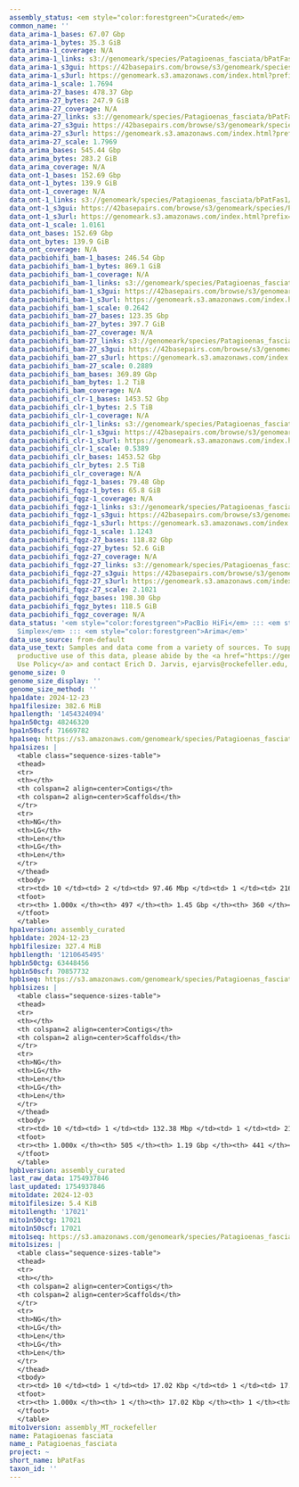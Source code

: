 ```yaml
---
assembly_status: <em style="color:forestgreen">Curated</em>
common_name: ''
data_arima-1_bases: 67.07 Gbp
data_arima-1_bytes: 35.3 GiB
data_arima-1_coverage: N/A
data_arima-1_links: s3://genomeark/species/Patagioenas_fasciata/bPatFas1/genomic_data/arima/<br>
data_arima-1_s3gui: https://42basepairs.com/browse/s3/genomeark/species/Patagioenas_fasciata/bPatFas1/genomic_data/arima/
data_arima-1_s3url: https://genomeark.s3.amazonaws.com/index.html?prefix=species/Patagioenas_fasciata/bPatFas1/genomic_data/arima/
data_arima-1_scale: 1.7694
data_arima-27_bases: 478.37 Gbp
data_arima-27_bytes: 247.9 GiB
data_arima-27_coverage: N/A
data_arima-27_links: s3://genomeark/species/Patagioenas_fasciata/bPatFas27/genomic_data/arima/<br>
data_arima-27_s3gui: https://42basepairs.com/browse/s3/genomeark/species/Patagioenas_fasciata/bPatFas27/genomic_data/arima/
data_arima-27_s3url: https://genomeark.s3.amazonaws.com/index.html?prefix=species/Patagioenas_fasciata/bPatFas27/genomic_data/arima/
data_arima-27_scale: 1.7969
data_arima_bases: 545.44 Gbp
data_arima_bytes: 283.2 GiB
data_arima_coverage: N/A
data_ont-1_bases: 152.69 Gbp
data_ont-1_bytes: 139.9 GiB
data_ont-1_coverage: N/A
data_ont-1_links: s3://genomeark/species/Patagioenas_fasciata/bPatFas1/genomic_data/ont/<br>
data_ont-1_s3gui: https://42basepairs.com/browse/s3/genomeark/species/Patagioenas_fasciata/bPatFas1/genomic_data/ont/
data_ont-1_s3url: https://genomeark.s3.amazonaws.com/index.html?prefix=species/Patagioenas_fasciata/bPatFas1/genomic_data/ont/
data_ont-1_scale: 1.0161
data_ont_bases: 152.69 Gbp
data_ont_bytes: 139.9 GiB
data_ont_coverage: N/A
data_pacbiohifi_bam-1_bases: 246.54 Gbp
data_pacbiohifi_bam-1_bytes: 869.1 GiB
data_pacbiohifi_bam-1_coverage: N/A
data_pacbiohifi_bam-1_links: s3://genomeark/species/Patagioenas_fasciata/bPatFas1/genomic_data/pacbio_hifi/<br>
data_pacbiohifi_bam-1_s3gui: https://42basepairs.com/browse/s3/genomeark/species/Patagioenas_fasciata/bPatFas1/genomic_data/pacbio_hifi/
data_pacbiohifi_bam-1_s3url: https://genomeark.s3.amazonaws.com/index.html?prefix=species/Patagioenas_fasciata/bPatFas1/genomic_data/pacbio_hifi/
data_pacbiohifi_bam-1_scale: 0.2642
data_pacbiohifi_bam-27_bases: 123.35 Gbp
data_pacbiohifi_bam-27_bytes: 397.7 GiB
data_pacbiohifi_bam-27_coverage: N/A
data_pacbiohifi_bam-27_links: s3://genomeark/species/Patagioenas_fasciata/bPatFas27/genomic_data/pacbio_hifi/<br>
data_pacbiohifi_bam-27_s3gui: https://42basepairs.com/browse/s3/genomeark/species/Patagioenas_fasciata/bPatFas27/genomic_data/pacbio_hifi/
data_pacbiohifi_bam-27_s3url: https://genomeark.s3.amazonaws.com/index.html?prefix=species/Patagioenas_fasciata/bPatFas27/genomic_data/pacbio_hifi/
data_pacbiohifi_bam-27_scale: 0.2889
data_pacbiohifi_bam_bases: 369.89 Gbp
data_pacbiohifi_bam_bytes: 1.2 TiB
data_pacbiohifi_bam_coverage: N/A
data_pacbiohifi_clr-1_bases: 1453.52 Gbp
data_pacbiohifi_clr-1_bytes: 2.5 TiB
data_pacbiohifi_clr-1_coverage: N/A
data_pacbiohifi_clr-1_links: s3://genomeark/species/Patagioenas_fasciata/bPatFas1/genomic_data/pacbio_hifi/<br>
data_pacbiohifi_clr-1_s3gui: https://42basepairs.com/browse/s3/genomeark/species/Patagioenas_fasciata/bPatFas1/genomic_data/pacbio_hifi/
data_pacbiohifi_clr-1_s3url: https://genomeark.s3.amazonaws.com/index.html?prefix=species/Patagioenas_fasciata/bPatFas1/genomic_data/pacbio_hifi/
data_pacbiohifi_clr-1_scale: 0.5389
data_pacbiohifi_clr_bases: 1453.52 Gbp
data_pacbiohifi_clr_bytes: 2.5 TiB
data_pacbiohifi_clr_coverage: N/A
data_pacbiohifi_fqgz-1_bases: 79.48 Gbp
data_pacbiohifi_fqgz-1_bytes: 65.8 GiB
data_pacbiohifi_fqgz-1_coverage: N/A
data_pacbiohifi_fqgz-1_links: s3://genomeark/species/Patagioenas_fasciata/bPatFas1/genomic_data/pacbio_hifi/<br>
data_pacbiohifi_fqgz-1_s3gui: https://42basepairs.com/browse/s3/genomeark/species/Patagioenas_fasciata/bPatFas1/genomic_data/pacbio_hifi/
data_pacbiohifi_fqgz-1_s3url: https://genomeark.s3.amazonaws.com/index.html?prefix=species/Patagioenas_fasciata/bPatFas1/genomic_data/pacbio_hifi/
data_pacbiohifi_fqgz-1_scale: 1.1243
data_pacbiohifi_fqgz-27_bases: 118.82 Gbp
data_pacbiohifi_fqgz-27_bytes: 52.6 GiB
data_pacbiohifi_fqgz-27_coverage: N/A
data_pacbiohifi_fqgz-27_links: s3://genomeark/species/Patagioenas_fasciata/bPatFas27/genomic_data/pacbio_hifi/<br>
data_pacbiohifi_fqgz-27_s3gui: https://42basepairs.com/browse/s3/genomeark/species/Patagioenas_fasciata/bPatFas27/genomic_data/pacbio_hifi/
data_pacbiohifi_fqgz-27_s3url: https://genomeark.s3.amazonaws.com/index.html?prefix=species/Patagioenas_fasciata/bPatFas27/genomic_data/pacbio_hifi/
data_pacbiohifi_fqgz-27_scale: 2.1021
data_pacbiohifi_fqgz_bases: 198.30 Gbp
data_pacbiohifi_fqgz_bytes: 118.5 GiB
data_pacbiohifi_fqgz_coverage: N/A
data_status: '<em style="color:forestgreen">PacBio HiFi</em> ::: <em style="color:forestgreen">ONT
  Simplex</em> ::: <em style="color:forestgreen">Arima</em>'
data_use_source: from-default
data_use_text: Samples and data come from a variety of sources. To support fair and
  productive use of this data, please abide by the <a href="https://genome10k.soe.ucsc.edu/data-use-policies/">Data
  Use Policy</a> and contact Erich D. Jarvis, ejarvis@rockefeller.edu, with any questions.
genome_size: 0
genome_size_display: ''
genome_size_method: ''
hpa1date: 2024-12-23
hpa1filesize: 382.6 MiB
hpa1length: '1454324094'
hpa1n50ctg: 48246320
hpa1n50scf: 71669782
hpa1seq: https://s3.amazonaws.com/genomeark/species/Patagioenas_fasciata/bPatFas1/assembly_curated/bPatFas1.hap1.cur.20241223.fasta.gz
hpa1sizes: |
  <table class="sequence-sizes-table">
  <thead>
  <tr>
  <th></th>
  <th colspan=2 align=center>Contigs</th>
  <th colspan=2 align=center>Scaffolds</th>
  </tr>
  <tr>
  <th>NG</th>
  <th>LG</th>
  <th>Len</th>
  <th>LG</th>
  <th>Len</th>
  </tr>
  </thead>
  <tbody>
  <tr><td> 10 </td><td> 2 </td><td> 97.46 Mbp </td><td> 1 </td><td> 216.01 Mbp </td></tr><tr><td> 20 </td><td> 3 </td><td> 81.54 Mbp </td><td> 2 </td><td> 170.07 Mbp </td></tr><tr><td> 30 </td><td> 5 </td><td> 66.77 Mbp </td><td> 3 </td><td> 126.43 Mbp </td></tr><tr><td> 40 </td><td> 7 </td><td> 61.78 Mbp </td><td> 4 </td><td> 85.90 Mbp </td></tr><tr style="background-color:#cccccc;"><td> 50 </td><td> 10 </td><td style="background-color:#88ff88;"> 48.25 Mbp </td><td> 6 </td><td style="background-color:#88ff88;"> 71.67 Mbp </td></tr><tr><td> 60 </td><td> 15 </td><td> 23.56 Mbp </td><td> 8 </td><td> 56.11 Mbp </td></tr><tr><td> 70 </td><td> 22 </td><td> 17.74 Mbp </td><td> 12 </td><td> 29.12 Mbp </td></tr><tr><td> 80 </td><td> 33 </td><td> 8.28 Mbp </td><td> 18 </td><td> 17.63 Mbp </td></tr><tr><td> 90 </td><td> 72 </td><td> 1.75 Mbp </td><td> 34 </td><td> 4.22 Mbp </td></tr><tr><td> 100 </td><td> 497 </td><td> 1  bp </td><td> 360 </td><td> 13.35 Kbp </td></tr></tbody>
  <tfoot>
  <tr><th> 1.000x </th><th> 497 </th><th> 1.45 Gbp </th><th> 360 </th><th> 1.45 Gbp </th></tr>
  </tfoot>
  </table>
hpa1version: assembly_curated
hpb1date: 2024-12-23
hpb1filesize: 327.4 MiB
hpb1length: '1210645495'
hpb1n50ctg: 63448456
hpb1n50scf: 70857732
hpb1seq: https://s3.amazonaws.com/genomeark/species/Patagioenas_fasciata/bPatFas1/assembly_curated/bPatFas1.hap2.cur.20241223.fasta.gz
hpb1sizes: |
  <table class="sequence-sizes-table">
  <thead>
  <tr>
  <th></th>
  <th colspan=2 align=center>Contigs</th>
  <th colspan=2 align=center>Scaffolds</th>
  </tr>
  <tr>
  <th>NG</th>
  <th>LG</th>
  <th>Len</th>
  <th>LG</th>
  <th>Len</th>
  </tr>
  </thead>
  <tbody>
  <tr><td> 10 </td><td> 1 </td><td> 132.38 Mbp </td><td> 1 </td><td> 215.62 Mbp </td></tr><tr><td> 20 </td><td> 3 </td><td> 101.02 Mbp </td><td> 2 </td><td> 166.69 Mbp </td></tr><tr><td> 30 </td><td> 4 </td><td> 80.86 Mbp </td><td> 2 </td><td> 166.69 Mbp </td></tr><tr><td> 40 </td><td> 5 </td><td> 65.88 Mbp </td><td> 3 </td><td> 123.86 Mbp </td></tr><tr style="background-color:#cccccc;"><td> 50 </td><td> 7 </td><td style="background-color:#88ff88;"> 63.45 Mbp </td><td> 5 </td><td style="background-color:#88ff88;"> 70.86 Mbp </td></tr><tr><td> 60 </td><td> 10 </td><td> 38.38 Mbp </td><td> 7 </td><td> 49.34 Mbp </td></tr><tr><td> 70 </td><td> 14 </td><td> 23.46 Mbp </td><td> 10 </td><td> 29.62 Mbp </td></tr><tr><td> 80 </td><td> 20 </td><td> 16.01 Mbp </td><td> 15 </td><td> 19.00 Mbp </td></tr><tr><td> 90 </td><td> 34 </td><td> 4.98 Mbp </td><td> 24 </td><td> 8.04 Mbp </td></tr><tr><td> 100 </td><td> 505 </td><td> 1  bp </td><td> 441 </td><td> 5.72 Kbp </td></tr></tbody>
  <tfoot>
  <tr><th> 1.000x </th><th> 505 </th><th> 1.19 Gbp </th><th> 441 </th><th> 1.21 Gbp </th></tr>
  </tfoot>
  </table>
hpb1version: assembly_curated
last_raw_data: 1754937846
last_updated: 1754937846
mito1date: 2024-12-03
mito1filesize: 5.4 KiB
mito1length: '17021'
mito1n50ctg: 17021
mito1n50scf: 17021
mito1seq: https://s3.amazonaws.com/genomeark/species/Patagioenas_fasciata/bPatFas1/assembly_MT_rockefeller/bPatFas1.MT.20241203.fasta.gz
mito1sizes: |
  <table class="sequence-sizes-table">
  <thead>
  <tr>
  <th></th>
  <th colspan=2 align=center>Contigs</th>
  <th colspan=2 align=center>Scaffolds</th>
  </tr>
  <tr>
  <th>NG</th>
  <th>LG</th>
  <th>Len</th>
  <th>LG</th>
  <th>Len</th>
  </tr>
  </thead>
  <tbody>
  <tr><td> 10 </td><td> 1 </td><td> 17.02 Kbp </td><td> 1 </td><td> 17.02 Kbp </td></tr><tr><td> 20 </td><td> 1 </td><td> 17.02 Kbp </td><td> 1 </td><td> 17.02 Kbp </td></tr><tr><td> 30 </td><td> 1 </td><td> 17.02 Kbp </td><td> 1 </td><td> 17.02 Kbp </td></tr><tr><td> 40 </td><td> 1 </td><td> 17.02 Kbp </td><td> 1 </td><td> 17.02 Kbp </td></tr><tr style="background-color:#cccccc;"><td> 50 </td><td> 1 </td><td style="background-color:#ff8888;"> 17.02 Kbp </td><td> 1 </td><td style="background-color:#ff8888;"> 17.02 Kbp </td></tr><tr><td> 60 </td><td> 1 </td><td> 17.02 Kbp </td><td> 1 </td><td> 17.02 Kbp </td></tr><tr><td> 70 </td><td> 1 </td><td> 17.02 Kbp </td><td> 1 </td><td> 17.02 Kbp </td></tr><tr><td> 80 </td><td> 1 </td><td> 17.02 Kbp </td><td> 1 </td><td> 17.02 Kbp </td></tr><tr><td> 90 </td><td> 1 </td><td> 17.02 Kbp </td><td> 1 </td><td> 17.02 Kbp </td></tr><tr><td> 100 </td><td> 1 </td><td> 17.02 Kbp </td><td> 1 </td><td> 17.02 Kbp </td></tr></tbody>
  <tfoot>
  <tr><th> 1.000x </th><th> 1 </th><th> 17.02 Kbp </th><th> 1 </th><th> 17.02 Kbp </th></tr>
  </tfoot>
  </table>
mito1version: assembly_MT_rockefeller
name: Patagioenas fasciata
name_: Patagioenas_fasciata
project: ~
short_name: bPatFas
taxon_id: ''
---
```

